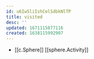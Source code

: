 ```yaml
---
id: u6IwSliIshCelSdbkNlTP
title: visited
desc: ''
updated: 1671115877116
created: 1638115992907
---
```




- [[c.Sphere]] [[sphere.Activity]]
